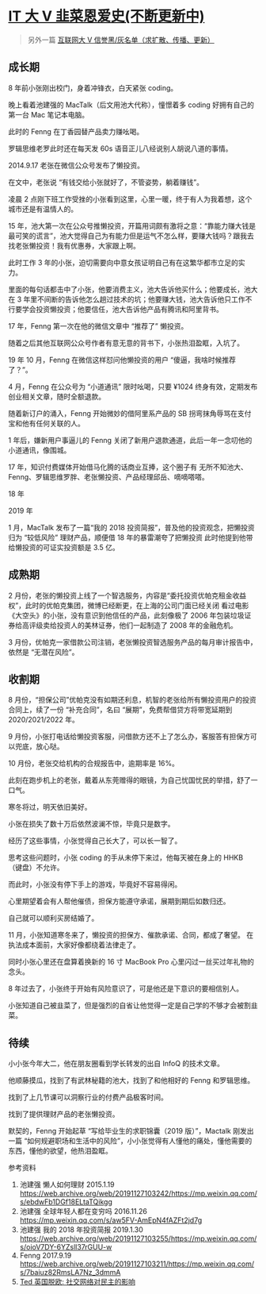 # [IT 大 V 韭菜恩爱史(不断更新中)](https://cz-redit-vault.github.io/it-big-short/)

> 另外一篇 [互联网大 V 信誉黑/灰名单（求扩散、传播、更新）](https://cz-redit-vault.github.io/credit/)

## 成长期

8 年前小张刚出校门，身着冲锋衣，白天紧张 coding。

晚上看着池建强的 MacTalk（后文用池大代称），憧憬着多 coding 好拥有自己的第一台 Mac 笔记本电脑。

此时的 Fenng 在丁香园替产品卖力赚吆喝。

罗辑思维老罗此时还在每天发 60s 语音正儿八经说别人胡说八道的事情。

2014.9.17 老张在微信公众号发布了懒投资。

在文中，老张说 “有钱交给小张就好了，不管姿势，躺着赚钱”。

凌晨 2 点刚下班工作受挫的小张看到这里，心里一暖，终于有人为我着想，这个城市还是有温情人的。

15 年，池大第一次在公众号推懒投资，开篇用词颇有激将之意：“靠能力赚大钱是最可笑的谎言”，池大觉得自己为有能力但是运气不怎么样，要赚大钱吗？跟我去找老张懒投资！我有优惠券，大家跟上啊。

此时工作 3 年的小张，迫切需要向中意女孩证明自己有在这繁华都市立足的实力。

里面的每句话都击中了小张，他要消费主义，池大告诉他买什么；他要成长，池大在 3 年里不间断的告诉他怎么趟过技术的坑；他要赚大钱，池大告诉他只工作不行要学会投资懒投资；他要信任，池大告诉他产品有腾讯和阿里背书。

17 年，Fenng 第一次在他的微信文章中 “推荐了” 懒投资。

随着之后其他互联网公众号作者有意无意的背书下，小张热泪盈眶，入坑了。

19 年 10 月，Fenng 在微信这样怼问他懒投资的用户 “傻逼，我啥时候推荐了？”。


4 月，Fenng 在公众号为 “小道通讯” 限时吆喝，只要 ¥1024 终身有效，定期发布创业相关文章，随时全额退款。

随着新订户的涌入，Fenng 开始微妙的借阿里系产品的 SB 拐弯抹角辱骂在支付宝和他有任何关联的人。

1 年后，嫌新用户事逼儿的 Fenng 关闭了新用户退款通道，此后一年一念叨他的小道通讯，像围城。


17 年，知识付费媒体开始借马化腾的话商业互捧，这个圈子有 无所不知池大、Fenng、罗辑思维罗胖、老张懒投资、产品经理邱岳、嘀嘀嗒嗒。

18 年

2019 年

1 月，MacTalk 发布了一篇“我的 2018 投资简报”，普及他的投资观念，把懒投资归为 “较低风险” 理财产品，顺便借 18 年的暴雷潮夸了把懒投资
此时他提到他带给懒投资的可证实投资额是 3.5 亿。

## 成熟期

2 月份，老张的懒投资上线了一个智选服务，内容是“委托投资优帕克租金收益权”，此时的优帕克集团，微博已经断更，在上海的公司门面已经关闭
看过电影《大空头》的小张，没有意识到他信任的产品，此刻像极了 2006 年包装垃圾证券给高评级卖给投资人的美林证券，他们一起制造了 2008 年的金融危机。

3 月份，优帕克一家借款公司注销，老张懒投资智选服务产品的每月审计报告中，依然是 “无潜在风险”。

## 收割期

8 月份，“担保公司”优帕克没有如期还利息，机智的老张给所有懒投资用户的投资合同上，续了一份 “补充合同”，名曰 “展期”，免费帮借贷方将带宽延期到 2020/2021/2022 年。

9 月份，小张打电话给懒投资客服，问借款方还不上了怎么办，客服答有担保方可以兜底，放心哒。

10 月份，老张交给机构的合规报告中，逾期率是 16%。

此刻在跑步机上的老张，戴着从东莞赠得的眼镜，为自己忧国忧民的举措，舒了一口气。

寒冬将过，明天依旧美好。

小张在损失了数十万后依然波澜不惊，毕竟只是数字。

经历了这些事情，小张觉得自己长大了，可以长一智了。

思考这些问题时，小张 coding 的手从未停下来过，他每天被在身上的 HHKB （键盘）不允许。

而此时，小张没有停下手上的游戏，毕竟好不容易得闲。

心里期望着会有人帮他催债，担保方能遵守承诺，展期到期后如数归还。

自己就可以顺利买房结婚了。

11 月，小张知道寒冬来了，懒投资的担保方、催款承诺、合同，都成了奢望。
在执法成本面前，大家好像都绕着法律走了。

同时小张心里还在盘算着换新的 16 寸 MacBook Pro
心里闪过一丝买过年礼物的念头。

8 年过去了，小张终于开始有风险意识了，可是他还是下意识的要相信别人。

小张知道自己被韭菜了，但是强烈的自省让他觉得一定是自己学的不够才会被割韭菜。

## 待续

小小张今年大二，他在朋友圈看到学长转发的出自 InfoQ 的技术文章。

他顺藤摸瓜，找到了有武林秘籍的池大，找到了和他相好的 Fenng 和罗辑思维。

找到了上几节课可以洞察行业的付费产品极客时间。

找到了提供理财产品的老张懒投资。

默契的，Fenng 开始起草 “写给毕业生的求职锦囊（2019 版）”，Mactalk 刚发出一篇 “如何规避职场和生活中的风险”，小小张觉得有人懂他的痛处，懂他需要的东西，懂他的欲望，他热泪盈眶。


参考资料

1. 池建强 懒人如何理财 2015.1.19 https://web.archive.org/web/20191127103242/https://mp.weixin.qq.com/s/ebdwFb1DGf18ELtaTQikgg
2. 池建强 全球年轻人都在变穷吗 2016.11.26 https://mp.weixin.qq.com/s/aw5FV-AmEpN4fAZFt2jd7g
3. 池建强 我的 2018 年投资简报 2019.1.30 https://web.archive.org/web/20191127103255/https://mp.weixin.qq.com/s/oioV7DY-6YZsll37rGUU-w
4. Fenng 2017.9.19 https://web.archive.org/web/20191127103211/https://mp.weixin.qq.com/s/7baiuz82RmsLA7Nz_3dmmA
5. [Ted 英国脱欧: 社交网络对民主的影响](https://youtu.be/OQSMr-3GGvQ)
